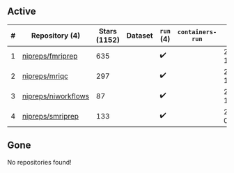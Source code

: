 ## Active
| # | Repository (4) | Stars (1152) | Dataset | `run` (4) | `containers-run` | Last Modified |
| --- | --- | --- | --- | --- | --- | --- |
| 1 | [nipreps/fmriprep](https://github.com/nipreps/fmriprep) | 635 |  | :heavy_check_mark: |  | 2024-10-24 17:02:05+00:00 |
| 2 | [nipreps/mriqc](https://github.com/nipreps/mriqc) | 297 |  | :heavy_check_mark: |  | 2024-09-25 13:24:10+00:00 |
| 3 | [nipreps/niworkflows](https://github.com/nipreps/niworkflows) | 87 |  | :heavy_check_mark: |  | 2024-10-31 16:33:25+00:00 |
| 4 | [nipreps/smriprep](https://github.com/nipreps/smriprep) | 133 |  | :heavy_check_mark: |  | 2024-10-03 01:20:32+00:00 |

## Gone
No repositories found!
